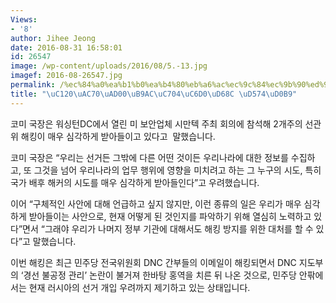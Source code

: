 ```yaml
---
Views:
- '8'
author: Jihee Jeong
date: 2016-08-31 16:58:01
id: 26547
image: /wp-content/uploads/2016/08/5.-13.jpg
imagef: 2016-08-26547.jpg
permalink: /%ec%84%a0%ea%b1%b0%ea%b4%80%eb%a6%ac%ec%9c%84%ec%9b%90%ed%9a%8c-%ed%95%b4%ed%82%b9/
title: "\uC120\uAC70\uAD00\uB9AC\uC704\uC6D0\uD68C \uD574\uD0B9"
---
```


코미 국장은 워싱턴DC에서 열린 미 보안업체 시만텍 주최 회의에 참석해 2개주의 선관위 해킹이 매우 심각하게 받아들이고 있다고  말했습니다.

코미 국장은 &#8220;우리는 선거든 그밖에 다른 어떤 것이든 우리나라에 대한 정보를 수집하고, 또 그것을 넘어 우리나라의 업무 행위에 영향을 미치려고 하는 그 누구의 시도, 특히 국가 배후 해커의 시도를 매우 심각하게 받아들인다&#8221;고 우려했습니다.

이어 &#8220;구체적인 사안에 대해 언급하고 싶지 않지만, 이런 종류의 일은 우리가 매우 심각하게 받아들이는 사안으로, 현재 어떻게 된 것인지를 파악하기 위해 열심히 노력하고 있다&#8221;면서 &#8220;그래야 우리가 나머지 정부 기관에 대해서도 해킹 방지를 위한 대처를 할 수 있다&#8221;고 말했습니다.

이번 해킹은 최근 민주당 전국위원회 DNC 간부들의 이메일이 해킹되면서 DNC 지도부의 &#8216;경선 불공정 관리&#8217; 논란이 불거져 한바탕 홍역을 치른 뒤 나온 것으로, 민주당 안팎에서는 현재 러시아의 선거 개입 우려까지 제기하고 있는 상태입니다.